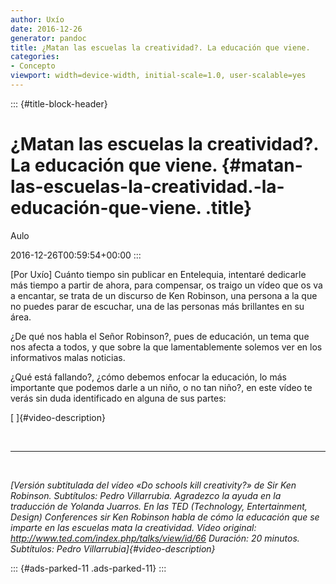 ```yaml
---
author: Uxío
date: 2016-12-26
generator: pandoc
title: ¿Matan las escuelas la creatividad?. La educación que viene.
categories:
- Concepto
viewport: width=device-width, initial-scale=1.0, user-scalable=yes
---
```


::: {#title-block-header}
# ¿Matan las escuelas la creatividad?. La educación que viene. {#matan-las-escuelas-la-creatividad.-la-educación-que-viene. .title}

Aulo

2016-12-26T00:59:54+00:00
:::

\[Por Uxío\] Cuánto tiempo sin publicar en Entelequia, intentaré
dedicarle más tiempo a partir de ahora, para compensar, os traigo un
vídeo que os va a encantar, se trata de un discurso de Ken Robinson, una
persona a la que no puedes parar de escuchar, una de las personas más
brillantes en su área.

¿De qué nos habla el Señor Robinson?, pues de educación, un tema que nos
afecta a todos, y que sobre la que lamentablemente solemos ver en los
informativos malas noticias.

¿Qué está fallando?, ¿cómo debemos enfocar la educación, lo más
importante que podemos darle a un niño, o no tan niño?, en este vídeo te
verás sin duda identificado en alguna de sus partes:

[ ]{#video-description}

 

----------------------------------------------------------------------------------------------

 

*[Versión subtitulada del vídeo «Do schools kill creativity?» de Sir Ken
Robinson. Subtítulos: Pedro Villarrubia. Agradezco la ayuda en la
traducción de Yolanda Juarros. En las TED (Technology, Entertainment,
Design) Conferences sir Ken Robinson habla de cómo la educación que se
imparte en las escuelas mata la creatividad. Vídeo original:
http://www.ted.com/index.php/talks/view/id/66 Duración: 20 minutos.
Subtítulos: Pedro Villarrubia]{#video-description}*

::: {#ads-parked-11 .ads-parked-11}
:::
